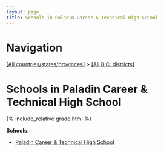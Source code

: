 ```yaml
---
layout: page
title: Schools in Paladin Career & Technical High School
---
```

# Navigation

[[All countries/states/provinces]](../..) > [[All B.C. districts]](..)

# Schools in Paladin Career & Technical High School

{% include_relative grade.html %}

**Schools:**

- [Paladin Career & Technical High School](Paladin_Career_&_Technical_High_School.md)
